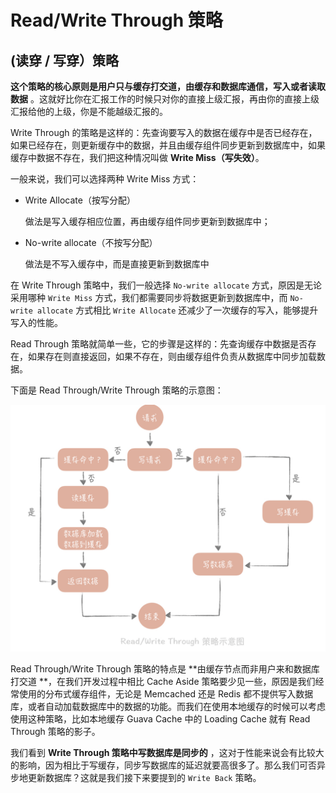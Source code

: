# Read/Write Through 策略

## (读穿 / 写穿）策略

**这个策略的核心原则是用户只与缓存打交道，由缓存和数据库通信，写入或者读取数据** 。这就好比你在汇报工作的时候只对你的直接上级汇报，再由你的直接上级汇报给他的上级，你是不能越级汇报的。

Write Through 的策略是这样的：先查询要写入的数据在缓存中是否已经存在，如果已经存在，则更新缓存中的数据，并且由缓存组件同步更新到数据库中，如果缓存中数据不存在，我们把这种情况叫做 **Write Miss（写失效）**。

一般来说，我们可以选择两种 Write Miss 方式：

- Write Allocate（按写分配）

  做法是写入缓存相应位置，再由缓存组件同步更新到数据库中；

- No-write allocate（不按写分配）

  做法是不写入缓存中，而是直接更新到数据库中

在 Write Through 策略中，我们一般选择 `No-write allocate` 方式，原因是无论采用哪种 `Write Miss` 方式，我们都需要同步将数据更新到数据库中，而 `No-write allocate` 方式相比 `Write Allocate` 还减少了一次缓存的写入，能够提升写入的性能。

Read Through 策略就简单一些，它的步骤是这样的：先查询缓存中数据是否存在，如果存在则直接返回，如果不存在，则由缓存组件负责从数据库中同步加载数据。

下面是 Read Through/Write Through 策略的示意图：

![img](./assets/image-20211023115636516.png)

Read Through/Write Through 策略的特点是 **由缓存节点而非用户来和数据库打交道 **，在我们开发过程中相比 Cache Aside 策略要少见一些，原因是我们经常使用的分布式缓存组件，无论是 Memcached 还是 Redis 都不提供写入数据库，或者自动加载数据库中的数据的功能。而我们在使用本地缓存的时候可以考虑使用这种策略，比如本地缓存 Guava Cache 中的 Loading Cache 就有 Read Through 策略的影子。

我们看到 **Write Through 策略中写数据库是同步的** ，这对于性能来说会有比较大的影响，因为相比于写缓存，同步写数据库的延迟就要高很多了。那么我们可否异步地更新数据库？这就是我们接下来要提到的 `Write Back` 策略。

